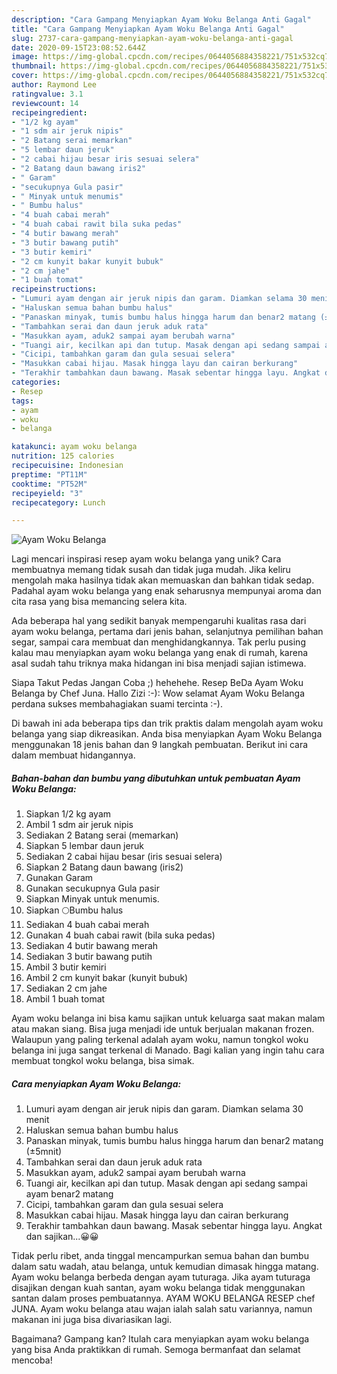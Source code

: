 ```yaml
---
description: "Cara Gampang Menyiapkan Ayam Woku Belanga Anti Gagal"
title: "Cara Gampang Menyiapkan Ayam Woku Belanga Anti Gagal"
slug: 2737-cara-gampang-menyiapkan-ayam-woku-belanga-anti-gagal
date: 2020-09-15T23:08:52.644Z
image: https://img-global.cpcdn.com/recipes/0644056884358221/751x532cq70/ayam-woku-belanga-foto-resep-utama.jpg
thumbnail: https://img-global.cpcdn.com/recipes/0644056884358221/751x532cq70/ayam-woku-belanga-foto-resep-utama.jpg
cover: https://img-global.cpcdn.com/recipes/0644056884358221/751x532cq70/ayam-woku-belanga-foto-resep-utama.jpg
author: Raymond Lee
ratingvalue: 3.1
reviewcount: 14
recipeingredient:
- "1/2 kg ayam"
- "1 sdm air jeruk nipis"
- "2 Batang serai memarkan"
- "5 lembar daun jeruk"
- "2 cabai hijau besar iris sesuai selera"
- "2 Batang daun bawang iris2"
- " Garam"
- "secukupnya Gula pasir"
- " Minyak untuk menumis"
- " Bumbu halus"
- "4 buah cabai merah"
- "4 buah cabai rawit bila suka pedas"
- "4 butir bawang merah"
- "3 butir bawang putih"
- "3 butir kemiri"
- "2 cm kunyit bakar kunyit bubuk"
- "2 cm jahe"
- "1 buah tomat"
recipeinstructions:
- "Lumuri ayam dengan air jeruk nipis dan garam. Diamkan selama 30 menit"
- "Haluskan semua bahan bumbu halus"
- "Panaskan minyak, tumis bumbu halus hingga harum dan benar2 matang (±5mnit)"
- "Tambahkan serai dan daun jeruk aduk rata"
- "Masukkan ayam, aduk2 sampai ayam berubah warna"
- "Tuangi air, kecilkan api dan tutup. Masak dengan api sedang sampai ayam benar2 matang"
- "Cicipi, tambahkan garam dan gula sesuai selera"
- "Masukkan cabai hijau. Masak hingga layu dan cairan berkurang"
- "Terakhir tambahkan daun bawang. Masak sebentar hingga layu. Angkat dan sajikan...😀😀"
categories:
- Resep
tags:
- ayam
- woku
- belanga

katakunci: ayam woku belanga 
nutrition: 125 calories
recipecuisine: Indonesian
preptime: "PT11M"
cooktime: "PT52M"
recipeyield: "3"
recipecategory: Lunch

---
```



![Ayam Woku Belanga](https://img-global.cpcdn.com/recipes/0644056884358221/751x532cq70/ayam-woku-belanga-foto-resep-utama.jpg)

Lagi mencari inspirasi resep ayam woku belanga yang unik? Cara membuatnya memang tidak susah dan tidak juga mudah. Jika keliru mengolah maka hasilnya tidak akan memuaskan dan bahkan tidak sedap. Padahal ayam woku belanga yang enak seharusnya mempunyai aroma dan cita rasa yang bisa memancing selera kita.

Ada beberapa hal yang sedikit banyak mempengaruhi kualitas rasa dari ayam woku belanga, pertama dari jenis bahan, selanjutnya pemilihan bahan segar, sampai cara membuat dan menghidangkannya. Tak perlu pusing kalau mau menyiapkan ayam woku belanga yang enak di rumah, karena asal sudah tahu triknya maka hidangan ini bisa menjadi sajian istimewa.

Siapa Takut Pedas Jangan Coba ;) hehehehe. Resep BeDa Ayam Woku Belanga by Chef Juna. Hallo Zizi :-): Wow selamat Ayam Woku Belanga perdana sukses membahagiakan suami tercinta :-).


Di bawah ini ada beberapa tips dan trik praktis dalam mengolah ayam woku belanga yang siap dikreasikan. Anda bisa menyiapkan Ayam Woku Belanga menggunakan 18 jenis bahan dan 9 langkah pembuatan. Berikut ini cara dalam membuat hidangannya.

<!--inarticleads1-->

##### Bahan-bahan dan bumbu yang dibutuhkan untuk pembuatan Ayam Woku Belanga:

1. Siapkan 1/2 kg ayam
1. Ambil 1 sdm air jeruk nipis
1. Sediakan 2 Batang serai (memarkan)
1. Siapkan 5 lembar daun jeruk
1. Sediakan 2 cabai hijau besar (iris sesuai selera)
1. Siapkan 2 Batang daun bawang (iris2)
1. Gunakan  Garam
1. Gunakan secukupnya Gula pasir
1. Siapkan  Minyak untuk menumis.
1. Siapkan  🌕Bumbu halus
1. Sediakan 4 buah cabai merah
1. Gunakan 4 buah cabai rawit (bila suka pedas)
1. Sediakan 4 butir bawang merah
1. Sediakan 3 butir bawang putih
1. Ambil 3 butir kemiri
1. Ambil 2 cm kunyit bakar (kunyit bubuk)
1. Sediakan 2 cm jahe
1. Ambil 1 buah tomat


Ayam woku belanga ini bisa kamu sajikan untuk keluarga saat makan malam atau makan siang. Bisa juga menjadi ide untuk berjualan makanan frozen. Walaupun yang paling terkenal adalah ayam woku, namun tongkol woku belanga ini juga sangat terkenal di Manado. Bagi kalian yang ingin tahu cara membuat tongkol woku belanga, bisa simak. 

<!--inarticleads2-->

##### Cara menyiapkan Ayam Woku Belanga:

1. Lumuri ayam dengan air jeruk nipis dan garam. Diamkan selama 30 menit
1. Haluskan semua bahan bumbu halus
1. Panaskan minyak, tumis bumbu halus hingga harum dan benar2 matang (±5mnit)
1. Tambahkan serai dan daun jeruk aduk rata
1. Masukkan ayam, aduk2 sampai ayam berubah warna
1. Tuangi air, kecilkan api dan tutup. Masak dengan api sedang sampai ayam benar2 matang
1. Cicipi, tambahkan garam dan gula sesuai selera
1. Masukkan cabai hijau. Masak hingga layu dan cairan berkurang
1. Terakhir tambahkan daun bawang. Masak sebentar hingga layu. Angkat dan sajikan...😀😀


Tidak perlu ribet, anda tinggal mencampurkan semua bahan dan bumbu dalam satu wadah, atau belanga, untuk kemudian dimasak hingga matang. Ayam woku belanga berbeda dengan ayam tuturaga. Jika ayam tuturaga disajikan dengan kuah santan, ayam woku belanga tidak menggunakan santan dalam proses pembuatannya. AYAM WOKU BELANGA RESEP chef JUNA. Ayam woku belanga atau wajan ialah salah satu variannya, namun makanan ini juga bisa divariasikan lagi. 

Bagaimana? Gampang kan? Itulah cara menyiapkan ayam woku belanga yang bisa Anda praktikkan di rumah. Semoga bermanfaat dan selamat mencoba!
